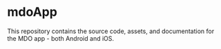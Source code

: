 # mdoApp
This repository contains the source code, assets, and documentation for the MDO app - both Android and iOS.
